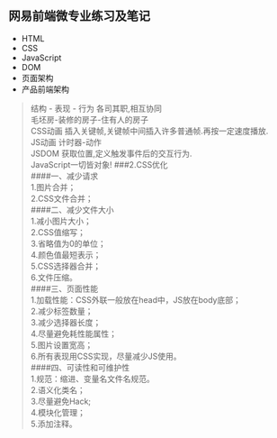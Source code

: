 ## 网易前端微专业练习及笔记
* HTML
* CSS
* JavaScript
* DOM
* 页面架构
* 产品前端架构

>  结构 -   表现   -    行为    各司其职,相互协同  
> 毛坯房-装修的房子-住有人的房子  
> CSS动画 插入关键帧,关键帧中间插入许多普通帧.再按一定速度播放.  
> JS动画 计时器-动作  
> JSDOM 获取位置,定义触发事件后的交互行为.  
> JavaScript一切皆对象! 
###2.CSS优化  
####一、减少请求  
 1.图片合并；  
 2.CSS文件合并；  
####二、减少文件大小  
 1.减小图片大小；  
 2.CSS值缩写；  
 3.省略值为0的单位；  
 4.颜色值最短表示；  
 5.CSS选择器合并；  
 6.文件压缩。  
####三、页面性能  
 1.加载性能：CSS外联一般放在head中，JS放在body底部；  
 2.减少标签数量；  
 3.减少选择器长度；  
 4.尽量避免耗性能属性；  
 5.图片设置宽高；  
 6.所有表现用CSS实现，尽量减少JS使用。  
####四、可读性和可维护性  
 1.规范：缩进、变量名文件名规范。  
 2.语义化类名；  
 3.尽量避免Hack;  
 4.模块化管理；  
 5.添加注释。  
